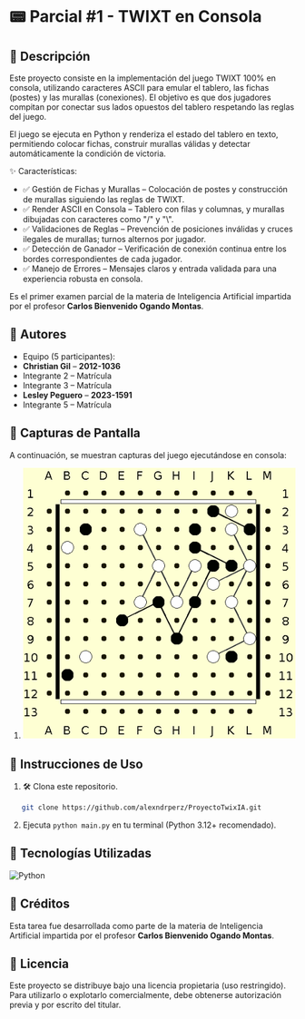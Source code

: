 # 📟 Parcial #1 - TWIXT en Consola

## 📲 Descripción
Este proyecto consiste en la implementación del juego TWIXT 100% en consola, utilizando caracteres ASCII para emular el tablero, las fichas (postes) y las murallas (conexiones). El objetivo es que dos jugadores compitan por conectar sus lados opuestos del tablero respetando las reglas del juego.

El juego se ejecuta en Python y renderiza el estado del tablero en texto, permitiendo colocar fichas, construir murallas válidas y detectar automáticamente la condición de victoria.

✨ Características:
- ✅ Gestión de Fichas y Murallas – Colocación de postes y construcción de murallas siguiendo las reglas de TWIXT.
- ✅ Render ASCII en Consola – Tablero con filas y columnas, y murallas dibujadas con caracteres como "/" y "\\".
- ✅ Validaciones de Reglas – Prevención de posiciones inválidas y cruces ilegales de murallas; turnos alternos por jugador.
- ✅ Detección de Ganador – Verificación de conexión continua entre los bordes correspondientes de cada jugador.
- ✅ Manejo de Errores – Mensajes claros y entrada validada para una experiencia robusta en consola.

Es el primer examen parcial de la materia de Inteligencia Artificial impartida por el profesor **Carlos Bienvenido Ogando Montas**.

## 👤 Autores
- Equipo (5 participantes):
- **Christian Gil** – **2012-1036**
- Integrante 2 – Matrícula
- Integrante 3 – Matrícula
- **Lesley Peguero** – **2023-1591**
- Integrante 5 – Matrícula

## 📸 Capturas de Pantalla
A continuación, se muestran capturas del juego ejecutándose en consola:

1. ![Captura 1](/imgs/twixt1.png)

## 🚀 Instrucciones de Uso
1. 🛠️ Clona este repositorio.
```bash
   git clone https://github.com/alexndrperz/ProyectoTwixIA.git
   ```
2. Ejecuta `python main.py` en tu terminal (Python 3.12+ recomendado).

## 🚀 Tecnologías Utilizadas
![Python](https://img.shields.io/badge/Python-3.12%2B-3776AB?style=for-the-badge&logo=python&logoColor=white)

## 🙏 Créditos
Esta tarea fue desarrollada como parte de la materia de Inteligencia Artificial impartida por el profesor **Carlos Bienvenido Ogando Montas**.

## 📄 Licencia
Este proyecto se distribuye bajo una licencia propietaria (uso restringido). Para utilizarlo o explotarlo comercialmente, debe obtenerse autorización previa y por escrito del titular.


